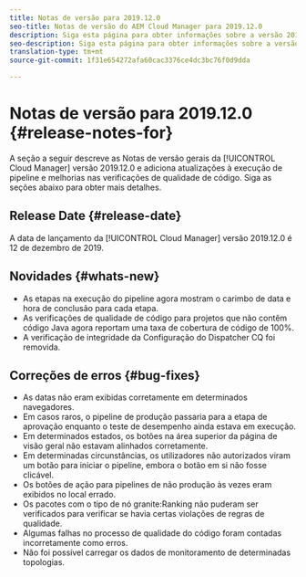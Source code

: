 ```yaml
---
title: Notas de versão para 2019.12.0
seo-title: Notas de versão do AEM Cloud Manager para 2019.12.0
description: Siga esta página para obter informações sobre a versão 2019.12.0 do Cloud Manager.
seo-description: Siga esta página para obter informações sobre a versão 2019.12.0 do AEM Cloud Manager.
translation-type: tm+mt
source-git-commit: 1f31e654272afa60cac3376ce4dc3bc76f0d9dda

---
```


# Notas de versão para 2019.12.0 {#release-notes-for}

A seção a seguir descreve as Notas de versão gerais da [!UICONTROL Cloud Manager] versão 2019.12.0 e adiciona atualizações à execução de pipeline e melhorias nas verificações de qualidade de código.
Siga as seções abaixo para obter mais detalhes.

## Release Date {#release-date}

A data de lançamento da [!UICONTROL Cloud Manager] versão 2019.12.0 é 12 de dezembro de 2019.

## Novidades {#whats-new}

* As etapas na execução do pipeline agora mostram o carimbo de data e hora de conclusão para cada etapa.
* As verificações de qualidade de código para projetos que não contêm código Java agora reportam uma taxa de cobertura de código de 100%.
* A verificação de integridade da Configuração do Dispatcher CQ foi removida.


## Correções de erros {#bug-fixes}

* As datas não eram exibidas corretamente em determinados navegadores.
* Em casos raros, o pipeline de produção passaria para a etapa de aprovação enquanto o teste de desempenho ainda estava em execução.
* Em determinados estados, os botões na área superior da página de visão geral não estavam alinhados corretamente.
* Em determinadas circunstâncias, os utilizadores não autorizados viram um botão para iniciar o pipeline, embora o botão em si não fosse clicável.
* Os botões de ação para pipelines de não produção às vezes eram exibidos no local errado.
* Os pacotes com o tipo de nó granite:Ranking não puderam ser verificados para verificar se havia certas violações de regras de qualidade.
* Algumas falhas no processo de qualidade do código foram contadas incorretamente como erros.
* Não foi possível carregar os dados de monitoramento de determinadas topologias.
